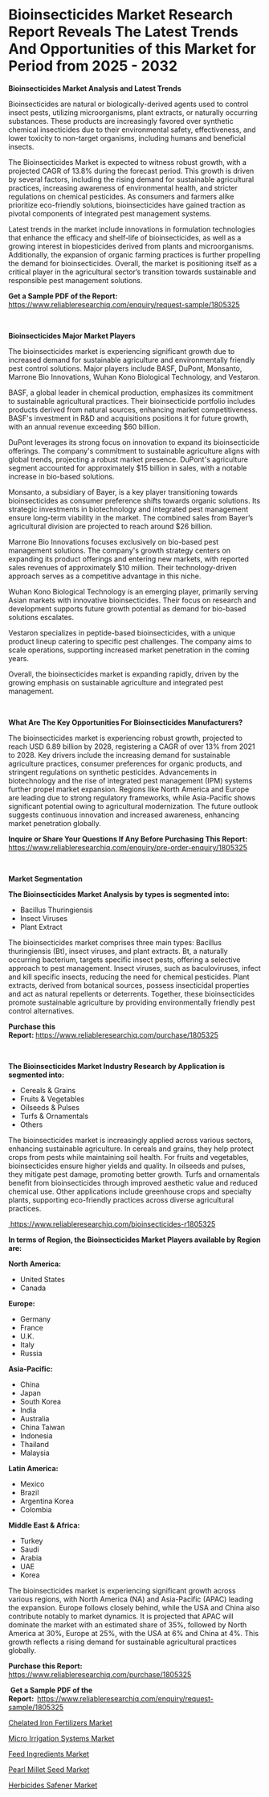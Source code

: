 <p><h1>Bioinsecticides Market Research Report Reveals The Latest Trends And Opportunities of this Market for Period from 2025 - 2032</h1></p><p><strong>Bioinsecticides Market Analysis and Latest Trends</strong></p>
<p><p>Bioinsecticides are natural or biologically-derived agents used to control insect pests, utilizing microorganisms, plant extracts, or naturally occurring substances. These products are increasingly favored over synthetic chemical insecticides due to their environmental safety, effectiveness, and lower toxicity to non-target organisms, including humans and beneficial insects.</p><p>The Bioinsecticides Market is expected to witness robust growth, with a projected CAGR of 13.8% during the forecast period. This growth is driven by several factors, including the rising demand for sustainable agricultural practices, increasing awareness of environmental health, and stricter regulations on chemical pesticides. As consumers and farmers alike prioritize eco-friendly solutions, bioinsecticides have gained traction as pivotal components of integrated pest management systems.</p><p>Latest trends in the market include innovations in formulation technologies that enhance the efficacy and shelf-life of bioinsecticides, as well as a growing interest in biopesticides derived from plants and microorganisms. Additionally, the expansion of organic farming practices is further propelling the demand for bioinsecticides. Overall, the market is positioning itself as a critical player in the agricultural sector’s transition towards sustainable and responsible pest management solutions.</p></p>
<p><strong>Get a Sample PDF of the Report:&nbsp;</strong> <a href="https://www.reliableresearchiq.com/enquiry/request-sample/1805325?utm_campaign=104&utm_medium=2&utm_source=Github&utm_content=ia&utm_term=30032025&utm_id=bioinsecticides">https://www.reliableresearchiq.com/enquiry/request-sample/1805325</a></p>
<p>&nbsp;</p>
<p><strong>Bioinsecticides Major Market Players</strong></p>
<p><p>The bioinsecticides market is experiencing significant growth due to increased demand for sustainable agriculture and environmentally friendly pest control solutions. Major players include BASF, DuPont, Monsanto, Marrone Bio Innovations, Wuhan Kono Biological Technology, and Vestaron.</p><p>BASF, a global leader in chemical production, emphasizes its commitment to sustainable agricultural practices. Their bioinsecticide portfolio includes products derived from natural sources, enhancing market competitiveness. BASF's investment in R&D and acquisitions positions it for future growth, with an annual revenue exceeding $60 billion.</p><p>DuPont leverages its strong focus on innovation to expand its bioinsecticide offerings. The company's commitment to sustainable agriculture aligns with global trends, projecting a robust market presence. DuPont's agriculture segment accounted for approximately $15 billion in sales, with a notable increase in bio-based solutions.</p><p>Monsanto, a subsidiary of Bayer, is a key player transitioning towards bioinsecticides as consumer preference shifts towards organic solutions. Its strategic investments in biotechnology and integrated pest management ensure long-term viability in the market. The combined sales from Bayer’s agricultural division are projected to reach around $26 billion.</p><p>Marrone Bio Innovations focuses exclusively on bio-based pest management solutions. The company's growth strategy centers on expanding its product offerings and entering new markets, with reported sales revenues of approximately $10 million. Their technology-driven approach serves as a competitive advantage in this niche.</p><p>Wuhan Kono Biological Technology is an emerging player, primarily serving Asian markets with innovative bioinsecticides. Their focus on research and development supports future growth potential as demand for bio-based solutions escalates.</p><p>Vestaron specializes in peptide-based bioinsecticides, with a unique product lineup catering to specific pest challenges. The company aims to scale operations, supporting increased market penetration in the coming years.</p><p>Overall, the bioinsecticides market is expanding rapidly, driven by the growing emphasis on sustainable agriculture and integrated pest management.</p></p>
<p>&nbsp;</p>
<p><strong>What Are The Key Opportunities For Bioinsecticides Manufacturers?</strong></p>
<p><p>The bioinsecticides market is experiencing robust growth, projected to reach USD 6.89 billion by 2028, registering a CAGR of over 13% from 2021 to 2028. Key drivers include the increasing demand for sustainable agriculture practices, consumer preferences for organic products, and stringent regulations on synthetic pesticides. Advancements in biotechnology and the rise of integrated pest management (IPM) systems further propel market expansion. Regions like North America and Europe are leading due to strong regulatory frameworks, while Asia-Pacific shows significant potential owing to agricultural modernization. The future outlook suggests continuous innovation and increased awareness, enhancing market penetration globally.</p></p>
<p><strong>Inquire or Share Your Questions If Any Before Purchasing This Report:</strong> <a href="https://www.reliableresearchiq.com/enquiry/pre-order-enquiry/1805325?utm_campaign=104&utm_medium=2&utm_source=Github&utm_content=ia&utm_term=30032025&utm_id=bioinsecticides">https://www.reliableresearchiq.com/enquiry/pre-order-enquiry/1805325</a></p>
<p>&nbsp;</p>
<p><strong>Market Segmentation</strong></p>
<p><strong>The Bioinsecticides Market Analysis by types is segmented into:</strong></p>
<p><ul><li>Bacillus Thuringiensis</li><li>Insect Viruses</li><li>Plant Extract</li></ul></p>
<p><p>The bioinsecticides market comprises three main types: Bacillus thuringiensis (Bt), insect viruses, and plant extracts. Bt, a naturally occurring bacterium, targets specific insect pests, offering a selective approach to pest management. Insect viruses, such as baculoviruses, infect and kill specific insects, reducing the need for chemical pesticides. Plant extracts, derived from botanical sources, possess insecticidal properties and act as natural repellents or deterrents. Together, these bioinsecticides promote sustainable agriculture by providing environmentally friendly pest control alternatives.</p></p>
<p><strong>Purchase this Report:&nbsp;</strong><a href="https://www.reliableresearchiq.com/purchase/1805325?utm_campaign=104&utm_medium=2&utm_source=Github&utm_content=ia&utm_term=30032025&utm_id=bioinsecticides">https://www.reliableresearchiq.com/purchase/1805325</a></p>
<p>&nbsp;</p>
<p><strong>The Bioinsecticides Market Industry Research by Application is segmented into:</strong></p>
<p><ul><li>Cereals & Grains</li><li>Fruits & Vegetables</li><li>Oilseeds & Pulses</li><li>Turfs & Ornamentals</li><li>Others</li></ul></p>
<p><p>The bioinsecticides market is increasingly applied across various sectors, enhancing sustainable agriculture. In cereals and grains, they help protect crops from pests while maintaining soil health. For fruits and vegetables, bioinsecticides ensure higher yields and quality. In oilseeds and pulses, they mitigate pest damage, promoting better growth. Turfs and ornamentals benefit from bioinsecticides through improved aesthetic value and reduced chemical use. Other applications include greenhouse crops and specialty plants, supporting eco-friendly practices across diverse agricultural practices.</p></p>
<p><a href="https://www.reliableresearchiq.com/bioinsecticides-r1805325?utm_campaign=104&utm_medium=2&utm_source=Github&utm_content=ia&utm_term=30032025&utm_id=bioinsecticides">&nbsp;https://www.reliableresearchiq.com/bioinsecticides-r1805325</a></p>
<p><strong>In terms of Region, the Bioinsecticides Market Players available by Region are:</strong></p>
<p>
    <p> <strong> North America: </strong>
        <ul>
            <li>United States</li>
            <li>Canada</li>
        </ul>
        </p> 
    <p> <strong> Europe: </strong>
        <ul>
            <li>Germany</li>
            <li>France</li>
            <li>U.K.</li>
            <li>Italy</li>
            <li>Russia</li>
        </ul>
        </p> 
    <p> <strong> Asia-Pacific: </strong>
        <ul>
            <li>China</li>
            <li>Japan</li>
            <li>South Korea</li>
            <li>India</li>
            <li>Australia</li>
            <li>China Taiwan</li>
            <li>Indonesia</li>
            <li>Thailand</li>
            <li>Malaysia</li>
        </ul>
        </p> 
    <p> <strong> Latin America: </strong>
        <ul>
            <li>Mexico</li>
            <li>Brazil</li>
            <li>Argentina Korea</li>
            <li>Colombia</li>
        </ul>
        </p> 
    <p> <strong> Middle East & Africa: </strong>
        <ul>
            <li>Turkey</li>
            <li>Saudi</li>
            <li>Arabia</li>
            <li>UAE</li>
            <li>Korea</li>
        </ul>
    </p>
    </p>
<p><p>The bioinsecticides market is experiencing significant growth across various regions, with North America (NA) and Asia-Pacific (APAC) leading the expansion. Europe follows closely behind, while the USA and China also contribute notably to market dynamics. It is projected that APAC will dominate the market with an estimated share of 35%, followed by North America at 30%, Europe at 25%, with the USA at 6% and China at 4%. This growth reflects a rising demand for sustainable agricultural practices globally.</p></p>
<p><strong>Purchase this Report: </strong><a href="https://www.reliableresearchiq.com/purchase/1805325?utm_campaign=104&utm_medium=2&utm_source=Github&utm_content=ia&utm_term=30032025&utm_id=bioinsecticides">https://www.reliableresearchiq.com/purchase/1805325</a></p>
<p>&nbsp;<strong>Get a Sample PDF of the Report:&nbsp;&nbsp;</strong><a href="https://www.reliableresearchiq.com/enquiry/request-sample/1805325?utm_campaign=104&utm_medium=2&utm_source=Github&utm_content=ia&utm_term=30032025&utm_id=bioinsecticides">https://www.reliableresearchiq.com/enquiry/request-sample/1805325</a></p>
<p><strong></strong></p>
<p><p><a href="https://github.com/cavushjla/Market-Research-Report-List-1/blob/main/chelated-iron-fertilizers-market.md?utm_campaign=104&utm_medium=2&utm_source=Github&utm_content=ia&utm_term=30032025&utm_id=bioinsecticides">Chelated Iron Fertilizers Market</a></p><p><a href="https://github.com/hoppeellia6b/Market-Research-Report-List-1/blob/main/micro-irrigation-systems-market.md?utm_campaign=104&utm_medium=2&utm_source=Github&utm_content=ia&utm_term=30032025&utm_id=bioinsecticides">Micro Irrigation Systems Market</a></p><p><a href="https://github.com/nedzazollo74/Market-Research-Report-List-1/blob/main/feed-ingredients-market.md?utm_campaign=104&utm_medium=2&utm_source=Github&utm_content=ia&utm_term=30032025&utm_id=bioinsecticides">Feed Ingredients Market</a></p><p><a href="https://github.com/kleyderoomes/Market-Research-Report-List-1/blob/main/pearl-millet-seed-market.md?utm_campaign=104&utm_medium=2&utm_source=Github&utm_content=ia&utm_term=30032025&utm_id=bioinsecticides">Pearl Millet Seed Market</a></p><p><a href="https://github.com/evraltandre36/Market-Research-Report-List-1/blob/main/herbicides-safener-market.md?utm_campaign=104&utm_medium=2&utm_source=Github&utm_content=ia&utm_term=30032025&utm_id=bioinsecticides">Herbicides Safener Market</a></p></p>